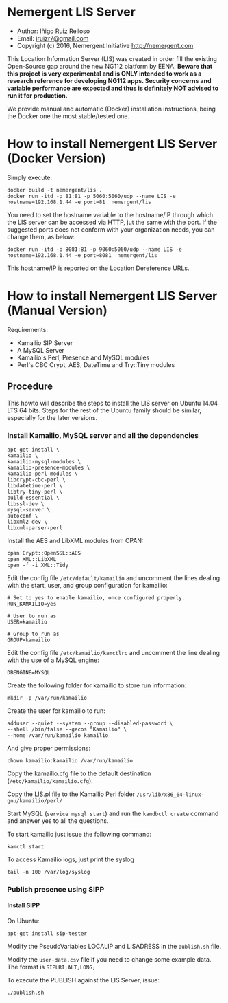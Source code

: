 Nemergent LIS Server
=====================
* Author: Iñigo Ruiz Relloso
* Email:  iruizr7@gmail.com
* Copyright (c) 2016, Nemergent Initiative http://nemergent.com

This Location Information Server (LIS) was created in order fill the existing Open-Source gap around the new NG112 platform by EENA.
**Beware that this project is very experimental and is ONLY intended to work as a research reference for developing NG112 apps.
Security concerns and variable performance are expected and thus is definitely NOT advised to run it for production.**

We provide manual and automatic (Docker) installation instructions, being the Docker one the most stable/tested one.

How to install Nemergent LIS Server (Docker Version)
==============================

Simply execute:

    docker build -t nemergent/lis .
    docker run -itd -p 81:81 -p 5060:5060/udp --name LIS -e hostname=192.168.1.44 -e port=81  nemergent/lis

You need to set the hostname variable to the hostname/IP through which the LIS server can be accessed via HTTP, jut the same with the port.
If the suggested ports does not conform with your organization needs, you can change them, as below:

    docker run -itd -p 8081:81 -p 9060:5060/udp --name LIS -e hostname=192.168.1.44 -e port=8081  nemergent/lis

This hostname/IP is reported on the Location Dereference URLs.

How to install Nemergent LIS Server (Manual Version)
==============================

Requirements:

* Kamailio SIP Server
* A MySQL Server
* Kamailio's Perl, Presence and MySQL modules
* Perl's CBC Crypt, AES, DateTime and Try::Tiny modules

Procedure
---------
This howto will describe the steps to install the LIS server on Ubuntu 14.04 LTS 64 bits. Steps for the rest of the Ubuntu family should be similar, especially for the later versions.

### Install Kamailio, MySQL server and all the dependencies

    apt-get install \
    kamailio \
    kamailio-mysql-modules \
    kamailio-presence-modules \
    kamailio-perl-modules \
    libcrypt-cbc-perl \
    libdatetime-perl \
    libtry-tiny-perl \
    build-essential \
    libssl-dev \
    mysql-server \
    autoconf \
    libxml2-dev \
    libxml-parser-perl

Install the AES and LibXML modules from CPAN:

    cpan Crypt::OpenSSL::AES
    cpan XML::LibXML
    cpan -f -i XML::Tidy

Edit the config file `/etc/default/kamailio` and uncomment the lines dealing with the start, user, and group configuration for kamailio:

    # Set to yes to enable kamailio, once configured properly.
    RUN_KAMAILIO=yes

    # User to run as
    USER=kamailio

    # Group to run as
    GROUP=kamailio

Edit the config file `/etc/kamailio/kamctlrc` and uncomment the line dealing with the use of a MySQL engine:

    DBENGINE=MYSQL

Create the following folder for kamailio to store run information:

    mkdir -p /var/run/kamailio

Create the user for kamailio to run:  

    adduser --quiet --system --group --disabled-password \
    --shell /bin/false --gecos "Kamailio" \
    --home /var/run/kamailio kamailio

And give proper permissions:  

    chown kamailio:kamailio /var/run/kamailio

Copy the kamailio.cfg file to the default destination (`/etc/kamailio/kamailio.cfg`).

Copy the LIS.pl file to the Kamailio Perl folder `/usr/lib/x86_64-linux-gnu/kamailio/perl/`

Start MySQL (`service mysql start`) and run the `kamdbctl create` command and answer yes to all the questions.

To start kamailio just issue the following command:  

    kamctl start

To access Kamailio logs, just print the syslog

    tail -n 100 /var/log/syslog

### Publish presence using SIPP

#### Install SIPP

On Ubuntu:

    apt-get install sip-tester

Modify the PseudoVariables LOCALIP and LISADRESS in the `publish.sh` file.

Modify the `user-data.csv` file if you need to change some example data.
The format is `SIPURI;ALT;LONG;`

To execute the PUBLISH against the LIS Server, issue:

    ./publish.sh
